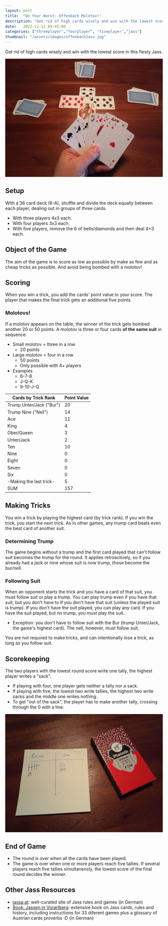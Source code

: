 ```yaml
---
layout: post
title:  "Do Your Worst: Offenbach Molotov!"
description: "Get rid of high cards wisely and win with the lowest score in this fiesty Jass."
date:   2022-12-11 09:45:00
categories: ["threeplayer","fourplayer", "fiveplayer","jass"]
thumbnail: "/assets/images/offenbachJass.jpg"
---
```

Get rid of high cards wisely and win with the lowest score in this fiesty Jass.

![](/assets/images/offenbachJass.jpg)

## Setup
With a 36 card deck (6-A), shuffle and divide the deck equally between each player, dealing out in groups of three cards.
- With three players 4x3 each.
- With four players 3x3 each.
- With five players, remove the 6 of bells/diamonds and then deal 4+3 each.

## Object of the Game
The aim of the game is to score as low as possible by make as few and as cheap tricks as possible. And avoid being bombed with a molotov!

## Scoring
When you win a trick, you add the cards' point value to your score. The player that makes the final trick gets an additional five points.

### Molotovs!
If a molotov appears on the table, the winner of the trick gets bombed another 20 or 50 points. A molotov is three or four cards __of the same suit__ in sequence.
- Small molotov = three in a row
  - 20 points 
- Large molotov = four in a row
  - 50 points
  - Only possible with 4+ players 
- Examples 
  - 6-7-8
  - J-Q-K
  - 9-10-J-Q

| Cards by Trick Rank      | Point Value |
| ------------------------ | ----------- |
| Trump Unter/Jack ("Bur") | 20          |
| Trump Nine ("Nell")      | 14          |
| Ace                      | 11          |
| King                     | 4           |
| Ober/Queen               | 3           |
| Unter/Jack               | 2           |
| Ten                      | 10          |
| Nine                     | 0           |
| Eight                    | 0           |
| Seven                    | 0           |
| Six                      | 0           |
| -Making the last trick-  | 5           |
| SUM                      | 157         |

## Making Tricks
You win a trick by playing the highest card (by trick rank). If you win the trick, you start the next trick. As in other games, any trump card beats even the best card of another suit.

### Determining Trump
The game begins without a trump and the first card played that can't follow suit becomes the trump for the round. It applies retroactively, so if you already had a jack or nine whose suit is now trump, those become the bur/nell.

### Following Suit
When an opponent starts the trick and you have a card of that suit, you must follow suit or play a trump. You can play trump even if you have that suit, but you don't have to if you don't have that suit (unless the played suit is trump). If you don't have the suit played, you can play any card. If you have the suit played, but no trump, you must play the suit.
- Exception: you don't have to follow suit with the Bur (trump Unter/Jack, the game's highest card). The nell, however, must follow suit.

You are not required to make tricks, and can intentionally lose a trick, as long as you follow suit.  

## Scorekeeping
The two players with the lowest round score write one tally, the highest player writes a "sack".
- If playing with four, one player gets neither a tally nor a sack.
- If playing with five, the lowest two write tallies, the highest two write sacks and the middle one writes nothing.
- To get "out of the sack", the player has to make another tally, crossing through the 0 with a line:

![](../../assets/images/sack_strich.jpg)

## End of Game
- The round is over when all the cards have been played.  
- The game is over when one or more players reach five tallies. If several players reach five tallies simultaneosly, the lowest score of the final round decides the winner.

## Other Jass Resources

- [jassa.at](https://jassa.at): well-curated site of Jass rules and games (in German)
- [Book: Jassen in Vorarlberg](https://www.jassen.at/): extensive book on Jass cards, rules and history, including instructions for 33 diferent games plus a glossary of Austrian cards proverbs :D (in German)